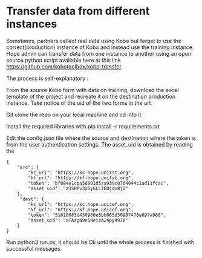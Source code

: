 # Transfer data from different instances 

Sometimes, partners collect real data using Kobo but forget to use the correct(production) instance of Kobo and instead use the training instance. Hope admin can transfer data from one instance to another using an open source python script available here at this link https://github.com/kobotoolbox/kobo-transfer  

The process is self-explanatory :   

 

From the source Kobo form with data on training, download the excel template of the project and recreate it on the destination production instance. Take notice of the uid of the two forms in the url.  

 Git clone the repo on your local machine and cd into it 

Install the required libraries with pip install -r requirements.txt 

Edit the config.json file where the source  and destination where the token is from the user authentication settings. The asset_uid is obtained by reading the  
```
{
    "src": { 
        "kc_url": "https://kc-hope.unitst.org", 
        "kf_url": "https://kf-hope.unitst.org", 
        "token": "bf084e1cpa56901d5za939c0764044c1ad11fcac", 
        "asset_uid": "a3SHPv3xGyGLL26Ujqn8jQ" 
    }, 
     "dest": { 
        "kc_url": "https://kc.hope.unicef.org", 
        "kf_url": "https://kf.hope.unicef.org", 
        "token": "51610683d430960e5bb065d30907470e697a968", 
        "asset_uid": "aTAzgN9e5NeizA24py4976" 
    } 
} 
```

Run python3 run.py, it should be Ok until the whole process is finished with successful messages. 

